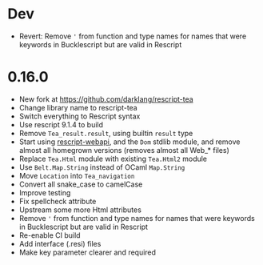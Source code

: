 # Dev

- Revert: Remove `'` from function and type names for names that were keywords in Bucklescript but are valid in Rescript

# 0.16.0

- New fork at https://github.com/darklang/rescript-tea
- Change library name to rescript-tea
- Switch everything to Rescript syntax
- Use rescript 9.1.4 to build
- Remove `Tea_result.result`, using builtin `result` type
- Start using [rescript-webapi](https://github.com/tinymce/rescript-webapi), and the `Dom` stdlib module, and remove almost all homegrown versions (removes almost all Web_* files)
- Replace `Tea.Html` module with existing `Tea.Html2` module
- Use `Belt.Map.String` instead of OCaml `Map.String`
- Move `Location` into `Tea_navigation`
- Convert all snake_case to camelCase
- Improve testing
- Fix spellcheck attribute
- Upstream some more Html attributes
- Remove `'` from function and type names for names that were keywords in Bucklescript but are valid in Rescript
- Re-enable CI build
- Add interface (.resi) files
- Make key parameter clearer and required